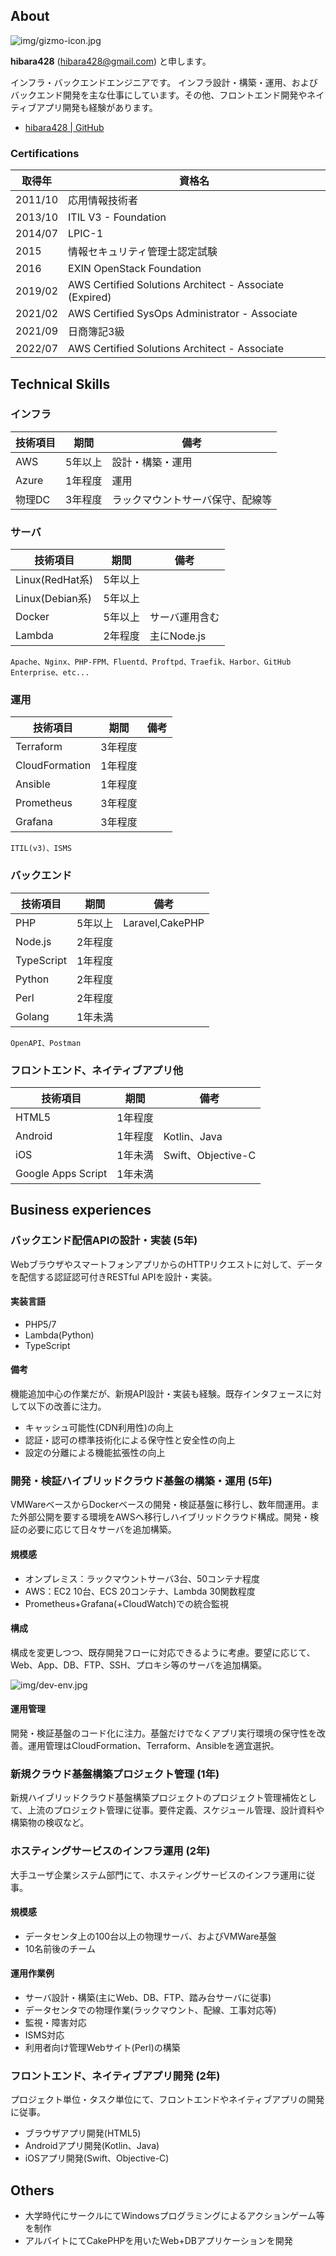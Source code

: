 ## About

![img/gizmo-icon.jpg](img/gizmo-icon.jpg)

**hibara428** (hibara428@gmail.com) と申します。

インフラ・バックエンドエンジニアです。
インフラ設計・構築・運用、およびバックエンド開発を主な仕事にしています。その他、フロントエンド開発やネイティブアプリ開発も経験があります。

- [hibara428 | GitHub](https://github.com/hibara428)

### Certifications

| 取得年 | 資格名 |
| --- | --- |
| 2011/10 | 応用情報技術者 |
| 2013/10 | ITIL V3 - Foundation |
| 2014/07 | LPIC-1 |
| 2015 | 情報セキュリティ管理士認定試験 |
| 2016 | EXIN OpenStack Foundation |
| 2019/02 | AWS Certified Solutions Architect - Associate (Expired) |
| 2021/02 | AWS Certified SysOps Administrator - Associate |
| 2021/09 | 日商簿記3級 |
| 2022/07 | AWS Certified Solutions Architect - Associate |

## Technical Skills

### インフラ

| 技術項目 | 期間 | 備考 |
| --- | --- | --- |
| AWS | 5年以上 | 設計・構築・運用 |
| Azure | 1年程度 | 運用 | 
| 物理DC | 3年程度 | ラックマウントサーバ保守、配線等 |

### サーバ

| 技術項目 | 期間 | 備考 |
| --- | --- | --- |
| Linux(RedHat系) | 5年以上 | |
| Linux(Debian系) | 5年以上 | |
| Docker | 5年以上 | サーバ運用含む |
| Lambda | 2年程度 | 主にNode.js |

```
Apache、Nginx、PHP-FPM、Fluentd、Proftpd、Traefik、Harbor、GitHub Enterprise、etc...
```

### 運用

| 技術項目 | 期間 | 備考 |
| --- | --- | --- |
| Terraform | 3年程度 | |
| CloudFormation | 1年程度 | |
| Ansible | 1年程度 | |
| Prometheus | 3年程度 | |
| Grafana | 3年程度 | |

```
ITIL(v3)、ISMS
```

### バックエンド

| 技術項目 | 期間 | 備考 |
| --- | --- | --- |
| PHP | 5年以上 | Laravel,CakePHP |
| Node.js | 2年程度 | |
| TypeScript | 1年程度 | |
| Python | 2年程度 | |
| Perl | 2年程度 | |
| Golang | 1年未満 | |

```
OpenAPI、Postman
```

### フロントエンド、ネイティブアプリ他

| 技術項目 | 期間 | 備考 |
| --- | --- | --- |
| HTML5 | 1年程度 | |
| Android | 1年程度 | Kotlin、Java |
| iOS | 1年未満 | Swift、Objective-C |
| Google Apps Script | 1年未満 | |

## Business experiences

### バックエンド配信APIの設計・実装 (5年)

WebブラウザやスマートフォンアプリからのHTTPリクエストに対して、データを配信する認証認可付きRESTful APIを設計・実装。

#### 実装言語

- PHP5/7
- Lambda(Python)
- TypeScript

#### 備考

機能追加中心の作業だが、新規API設計・実装も経験。既存インタフェースに対して以下の改善に注力。

- キャッシュ可能性(CDN利用性)の向上
- 認証・認可の標準技術化による保守性と安全性の向上
- 設定の分離による機能拡張性の向上

### 開発・検証ハイブリッドクラウド基盤の構築・運用 (5年)

VMWareベースからDockerベースの開発・検証基盤に移行し、数年間運用。また外部公開を要する環境をAWSへ移行しハイブリッドクラウド構成。開発・検証の必要に応じて日々サーバを追加構築。

#### 規模感

- オンプレミス：ラックマウントサーバ3台、50コンテナ程度
- AWS：EC2 10台、ECS 20コンテナ、Lambda 30関数程度
- Prometheus+Grafana(+CloudWatch)での統合監視

#### 構成

構成を変更しつつ、既存開発フローに対応できるように考慮。要望に応じて、Web、App、DB、FTP、SSH、プロキシ等のサーバを追加構築。

![img/dev-env.jpg](img/dev-env.jpg)

#### 運用管理

開発・検証基盤のコード化に注力。基盤だけでなくアプリ実行環境の保守性を改善。運用管理はCloudFormation、Terraform、Ansibleを適宜選択。

### 新規クラウド基盤構築プロジェクト管理 (1年)

新規ハイブリッドクラウド基盤構築プロジェクトのプロジェクト管理補佐として、上流のプロジェクト管理に従事。要件定義、スケジュール管理、設計資料や構築物の検収など。

### ホスティングサービスのインフラ運用 (2年)

大手ユーザ企業システム部門にて、ホスティングサービスのインフラ運用に従事。

#### 規模感

- データセンタ上の100台以上の物理サーバ、およびVMWare基盤
- 10名前後のチーム

#### 運用作業例

- サーバ設計・構築(主にWeb、DB、FTP、踏み台サーバに従事)
- データセンタでの物理作業(ラックマウント、配線、工事対応等)
- 監視・障害対応
- ISMS対応
- 利用者向け管理Webサイト(Perl)の構築

### フロントエンド、ネイティブアプリ開発 (2年)

プロジェクト単位・タスク単位にて、フロントエンドやネイティブアプリの開発に従事。

- ブラウザアプリ開発(HTML5)
- Androidアプリ開発(Kotlin、Java)
- iOSアプリ開発(Swift、Objective-C)

## Others

- 大学時代にサークルにてWindowsプログラミングによるアクションゲーム等を制作
- アルバイトにてCakePHPを用いたWeb+DBアプリケーションを開発
